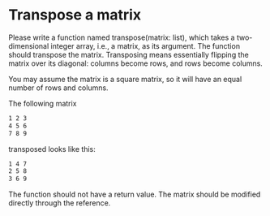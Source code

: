 
# Transpose a matrix

Please write a function named transpose(matrix: list), which takes a two-dimensional integer array, i.e., a matrix, as its argument. The function should transpose the matrix. Transposing means essentially flipping the matrix over its diagonal: columns become rows, and rows become columns.

You may assume the matrix is a square matrix, so it will have an equal number of rows and columns.

The following matrix

```markdown
1 2 3
4 5 6
7 8 9
```

transposed looks like this:

```markdown
1 4 7
2 5 8
3 6 9
```

The function should not have a return value. The matrix should be modified directly through the reference.
